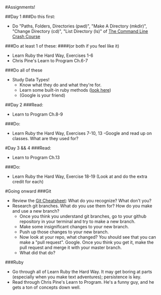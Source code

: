 #Assignments!

##Day 1
###Do this first:
- Do "Paths, Folders, Directories (pwd)", "Make A Directory (mkdir)", "Change Directory (cd)", "List Directory (ls)" of [The Command Line Crash Course](http://cli.learncodethehardway.org/book/)

###Do at least 1 of these:
####(or both if you feel like it)
- Learn Ruby the Hard Way, Exercises 1-6
- Chris Pine's Learn to Program Ch.6-7

###Do all of these
- Study Data Types!
  - Know what they do and what they're for.
  - Learn some built-in ruby methods ([look here](http://ruby-doc.com/))
  - (Google is your friend)

##Day 2
###Read:
- Learn to Program Ch.8-9

###Do:
- Learn Ruby the Hard Way, Exercises 7-10, 13
-Google and read up on classes. What are they used for?

#Day 3 && 4
###Read:
- Learn to Program Ch.13

###Do:
- Learn Ruby the Hard Way, Exercise 18-19 (Look at and do the extra credit for each)

#Going onward
###Git
- Review the [Git Cheatsheet](https://scotch.io/bar-talk/git-cheat-sheet): What do you recognize? What don't you?
- Research git branches. What do you use them for? How do you make and use a new branch?
  - Once you think you understand git branches, go to your github repository in your terminal and try to make a new branch.
  - Make some insignificant changes to your new branch.
  - Push up those changes to your new branch.
  - Now look at your repo, what changed? You should see that you can make a "pull request". Google. Once you think you get it, make the pull request and merge it with your master branch.
  - What did that do?


###Ruby
- Go through all of Learn Ruby the Hard Way. It may get boring at parts (especially when you make text adventures); persistence is key.
- Read through Chris Pine's Learn to Program. He's a funny guy, and he gets a ton of concepts down well.
